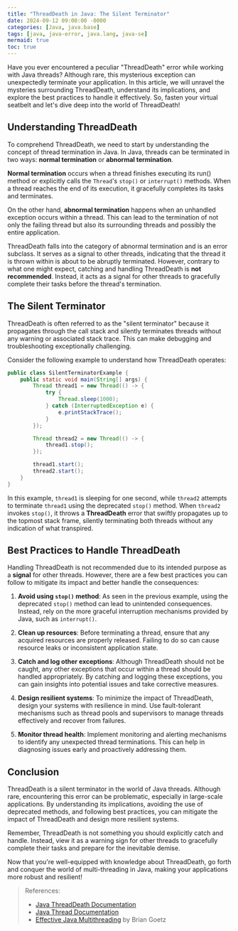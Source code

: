 ```yaml
---
title: "ThreadDeath in Java: The Silent Terminator"
date: 2024-09-12 09:00:00 -0000
categories: [Java, java.base]
tags: [java, java-error, java.lang, java-se]
mermaid: true
toc: true
---
```



Have you ever encountered a peculiar "ThreadDeath" error while working with Java threads? Although rare, this mysterious exception can unexpectedly terminate your application. In this article, we will unravel the mysteries surrounding ThreadDeath, understand its implications, and explore the best practices to handle it effectively. So, fasten your virtual seatbelt and let's dive deep into the world of ThreadDeath!

## Understanding ThreadDeath

To comprehend ThreadDeath, we need to start by understanding the concept of thread termination in Java. In Java, threads can be terminated in two ways: **normal termination** or **abnormal termination**.

**Normal termination** occurs when a thread finishes executing its run() method or explicitly calls the `Thread`'s `stop()` or `interrupt()` methods. When a thread reaches the end of its execution, it gracefully completes its tasks and terminates.

On the other hand, **abnormal termination** happens when an unhandled exception occurs within a thread. This can lead to the termination of not only the failing thread but also its surrounding threads and possibly the entire application.

ThreadDeath falls into the category of abnormal termination and is an error subclass. It serves as a signal to other threads, indicating that the thread it is thrown within is about to be abruptly terminated. However, contrary to what one might expect, catching and handling ThreadDeath is **not recommended**. Instead, it acts as a signal for other threads to gracefully complete their tasks before the thread's termination.

## The Silent Terminator

ThreadDeath is often referred to as the "silent terminator" because it propagates through the call stack and silently terminates threads without any warning or associated stack trace. This can make debugging and troubleshooting exceptionally challenging.

Consider the following example to understand how ThreadDeath operates:

```java
public class SilentTerminatorExample {
    public static void main(String[] args) {
        Thread thread1 = new Thread(() -> {
            try {
                Thread.sleep(1000);
            } catch (InterruptedException e) {
                e.printStackTrace();
            }
        });

        Thread thread2 = new Thread(() -> {
            thread1.stop();
        });

        thread1.start();
        thread2.start();
    }
}
```

In this example, `thread1` is sleeping for one second, while `thread2` attempts to terminate `thread1` using the deprecated `stop()` method. When `thread2` invokes `stop()`, it throws a **ThreadDeath** error that swiftly propagates up to the topmost stack frame, silently terminating both threads without any indication of what transpired.

## Best Practices to Handle ThreadDeath

Handling ThreadDeath is not recommended due to its intended purpose as a **signal** for other threads. However, there are a few best practices you can follow to mitigate its impact and better handle the consequences:

1. **Avoid using `stop()` method**: As seen in the previous example, using the deprecated `stop()` method can lead to unintended consequences. Instead, rely on the more graceful interruption mechanisms provided by Java, such as `interrupt()`.

2. **Clean up resources**: Before terminating a thread, ensure that any acquired resources are properly released. Failing to do so can cause resource leaks or inconsistent application state.

3. **Catch and log other exceptions**: Although ThreadDeath should not be caught, any other exceptions that occur within a thread should be handled appropriately. By catching and logging these exceptions, you can gain insights into potential issues and take corrective measures.

4. **Design resilient systems**: To minimize the impact of ThreadDeath, design your systems with resilience in mind. Use fault-tolerant mechanisms such as thread pools and supervisors to manage threads effectively and recover from failures.

5. **Monitor thread health**: Implement monitoring and alerting mechanisms to identify any unexpected thread terminations. This can help in diagnosing issues early and proactively addressing them.

## Conclusion

ThreadDeath is a silent terminator in the world of Java threads. Although rare, encountering this error can be problematic, especially in large-scale applications. By understanding its implications, avoiding the use of deprecated methods, and following best practices, you can mitigate the impact of ThreadDeath and design more resilient systems.

Remember, ThreadDeath is not something you should explicitly catch and handle. Instead, view it as a warning sign for other threads to gracefully complete their tasks and prepare for the inevitable demise.

Now that you're well-equipped with knowledge about ThreadDeath, go forth and conquer the world of multi-threading in Java, making your applications more robust and resilient!

> References:
> 
> - [Java ThreadDeath Documentation](https://docs.oracle.com/en/java/javase/17/docs/api/java.base/java/lang/ThreadDeath.html)
> - [Java Thread Documentation](https://docs.oracle.com/en/java/javase/17/docs/api/java.base/java/lang/Thread.html)
> - [Effective Java Multithreading](https://www.amazon.com/Java-Concurrency-Practice-Brian-Goetz/dp/0321349601) by Brian Goetz